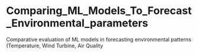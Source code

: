 # Comparing_ML_Models_To_Forecast_Environmental_parameters
Comparative evaluation of ML models in forecasting environmental patterns (Temperature, Wind Turbine, Air Quality
